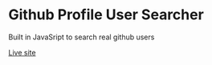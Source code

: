 # Github Profile User Searcher
Built in JavaSript to search real github users 

[Live site](https://ukaoha.github.io/Github-proflile-finder/)